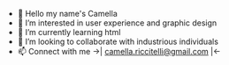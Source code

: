 - 👋 Hello my name's Camella 
- 👀 I’m interested in user experience and graphic design
- 🌱 I’m currently learning html
- 💞️ I’m looking to collaborate with industrious individuals  
- 📫 Connect with me ->| camella.riccitelli@gmail.com |<-

<!---
criccite/criccite is a ✨ special ✨ repository because its `README.md` (this file) appears on your GitHub profile.
You can click the Preview link to take a look at your changes.
--->
